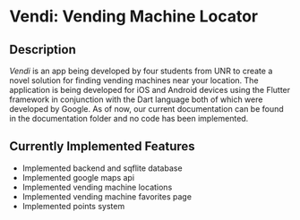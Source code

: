 # Vendi: Vending Machine Locator

## Description

*Vendi* is an app being developed by four students from UNR to create a novel solution for finding vending machines near your location. The application is being developed for iOS and Android devices using the Flutter framework in conjunction with the Dart language both of which were developed by Google. As of now, our current documentation can be found in the documentation folder and no code has been implemented.

## Currently Implemented Features
- Implemented backend and sqflite database
- Implemented google maps api
- Implemented vending machine locations
- Implemented vending machine favorites page
- Implemented points system
